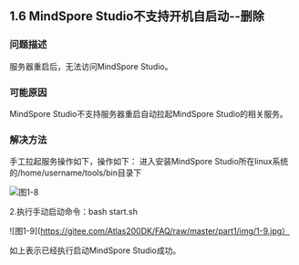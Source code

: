 ## 1.6 MindSpore Studio不支持开机自启动--删除
### 问题描述
服务器重启后，无法访问MindSpore Studio。
### 可能原因
MindSpore Studio不支持服务器重启自动拉起MindSpore Studio的相关服务。
### 解决方法
手工拉起服务操作如下，操作如下：
进入安装MindSpore Studio所在linux系统的/home/username/tools/bin目录下

![图1-8](https://gitee.com/Atlas200DK/FAQ/raw/master/part1/img/1-8.jpg)


2.执行手动启动命令：bash start.sh

![图1-9](https://gitee.com/Atlas200DK/FAQ/raw/master/part1/img/1-9.jpg）


如上表示已经执行启动MindSpore Studio成功。
